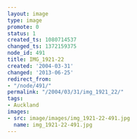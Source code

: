 ```yaml
---
layout: image
type: image
promote: 0
status: 1
created_ts: 1080714537
changed_ts: 1372159375
node_id: 491
title: IMG_1921-22
created: '2004-03-31'
changed: '2013-06-25'
redirect_from:
- "/node/491/"
permalink: "/2004/03/31/img_1921_22/"
tags:
- Auckland
images:
- src: image/images/img_1921-22-491.jpg
  name: img_1921-22-491.jpg
---
```


